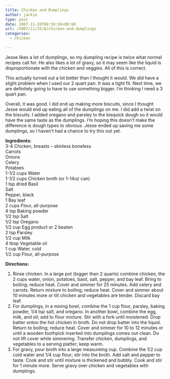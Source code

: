 ```yaml
---
title: Chicken and Dumplings
author: jackie
type: post
date: 2007-11-26T00:58:50+00:00
url: /2007/11/25/8/chicken-and-dumplings
categories:
  - Chicken

---
```

Jesse likes a lot of dumplings, so my dumpling recipe is twice what normal recipes call for. He also likes a lot of gravy, so it may seem like the liquid is disproportionate with the chicken and veggies. All of this is correct.

This actually turned out a lot better than I thought it would. We did have a slight problem when I used our 2 quart pan. It was a tight fit. Next time, we are definitely going to have to use something bigger. I&#8217;m thinking I need a 3 quart pan.

Overall, it was good. I did end up making more biscuits, since I thought Jesse would end up eating all of the dumplings on me. I did add a twist on the biscuits. I added oregano and parsley to the bisquick dough so it would have the same taste as the dumplings. I&#8217;m hoping this doesn&#8217;t make the difference is dough types to obvious. Jesse ended up saving me some dumplings, so I haven&#8217;t had a chance to try this out yet.

**Ingredients:**  
3-4 Chicken, breasts &#8211; skinless boneless  
Carrots  
Onions  
Celery  
Potatoes  
1-1/2 cups Water  
1-1/2 cups Chicken broth (or 1-14oz can)  
1 tsp dried Basil  
Salt  
Pepper, black  
1 Bay leaf  
2 cups Flour, all-purpose  
4 tsp Baking powder  
1/2 tsp Salt  
1/2 tsp Oregano  
1/2 cup Egg product or 2 beaten  
2 tsp Parsley  
1/2 cup Milk  
4 tbsp Vegetable oil  
1 cup Water, cold  
1/2 cup Flour, all-purpose

**Directions:**

  1. Rinse chicken. In a large pot (bigger than 2 quarts) combine chicken, the 2 cups water, onion, potatoes, basil, salt, pepper, and bay leaf. Bring to boiling; reduce heat. Cover and simmer for 25 minutes. Add celery and carrots. Return mixture to boiling; reduce heat. Cover and simmer about 10 minutes more or till chicken and vegetables are tender. Discard bay leaf.
  2. For dumplings, in a mixing bowl, combine the 1 cup flour, parsley, baking powder, 1/4 tsp salt, and oregano. In another bowl, combine the egg, milk, and oil; add to flour mixture. Stir with a fork until moistened. Drop batter onton the hot chicken in broth. Do not drop batter into the liquid. Return to boiling; reduce heat. Cover and simmer for 10 to 12 minutes or until a wooden toothpick inserted into dumplings comes out clean. Do not lift cover while simmering. Transfer chicken, dumplings, and vegetables to a serving platter; keep warm.
  3. For gravy, pour broth into a large measureing cup. Combine the 1/2 cup cold water and 1/4 cup flour; stir into the broth. Add salt and pepper to taste. Cook and stir until mixture is thickened and bubbly. Cook and stir for 1 minute more. Serve gravy over chicken and vegetables with dumplings.